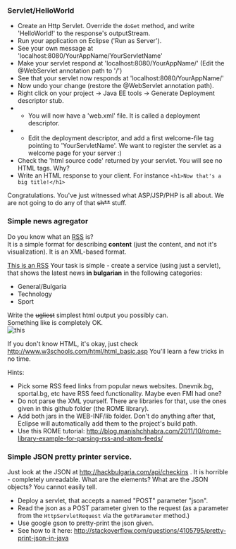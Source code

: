 ### Servlet/HelloWorld
- Create an Http Servlet. Override the `doGet` method, and write 'HelloWorld!' to the response's outputStream.
- Run your application on Eclipse ('Run as Server').
- See your own message at 'localhost:8080/YourAppName/YourServletName'
- Make your servlet respond at 'localhost:8080/YourAppName/' (Edit the @WebServlet annotation path to '/')
- See that your servlet now responds at 'localhost:8080/YourAppName/'
- Now undo your change (restore the @WebServlet annotation path).
- Right click on your project -> Java EE tools -> Generate Deployment descriptor stub. 
- - You will now have a 'web.xml' file. It is called a deployment descriptor.
- - Edit the deployment descriptor, and add a first welcome-file tag pointing to 'YourServletName'. We want to register the servlet as a welcome page for your server :)
- Check the 'html source code' returned by your servlet. You will see no HTML tags. Why?
- Write an HTML response to your client. For instance `<h1>Now that's a big title!</h1>`

Congratulations. You've just witnessed what ASP/JSP/PHP is all about. We are not going to do any of that ~~sh**~~ stuff.


### Simple news agregator
Do you know what an [RSS](http://en.wikipedia.org/wiki/RSS) is?   
It is a simple format for describing **content** (just the content, and not it's visualization). It is an XML-based format.  

[This is an RSS](http://www.sportal.bg/uploads/rss_category_2.xml)
Your task is simple - create a service (using just a servlet), that shows the latest news **in bulgarian** in the following categories:  
- General/Bulgaria  
- Technology  
- Sport   

Write the ~~ugliest~~ simplest html output you possibly can.  
Something like is completely OK.   
![this](http://i.imgur.com/uZvmOlRl.jpg)


If you don't know HTML, it's okay, just check http://www.w3schools.com/html/html_basic.asp You'll learn a few tricks in no time.  

Hints:
- Pick some RSS feed links from popular news websites. Dnevnik.bg, sportal.bg, etc have RSS feed functionality. Maybe even FMI had one?  
- Do not parse the XML yourself. There are libraries for that, use the ones given in this github folder (the ROME library).  
- Add both jars in the WEB-INF/lib folder. Don't do anything after that, Eclipse will automatically add them to the project's build path.  
- Use this ROME tutorial: http://blog.manishchhabra.com/2011/10/rome-library-example-for-parsing-rss-and-atom-feeds/  
  

### Simple JSON pretty printer service.
Just look at the JSON at http://hackbulgaria.com/api/checkins . It is horrible - completely unreadable. What are the elements? What are the JSON objects? You cannot easily tell.

- Deploy a servlet, that accepts a named "POST" parameter "json". 
- Read the json as a POST parameter given to the request (as a parameter from the `HttpServletRequest` via the `getParameter` method.)
- Use google gson to pretty-print the json given.
- See how to it here:  http://stackoverflow.com/questions/4105795/pretty-print-json-in-java